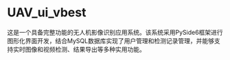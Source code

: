 # UAV_ui_vbest

这是一个具备完整功能的无人机影像识别应用系统。该系统采用PySide6框架进行图形化界面开发，结合MySQL数据库实现了用户管理和检测记录管理，并能够支持实时图像和视频检测、结果导出等多种实用功能。
